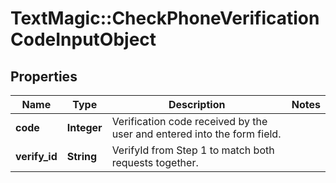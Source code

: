 # TextMagic::CheckPhoneVerificationCodeInputObject

## Properties
Name | Type | Description | Notes
------------ | ------------- | ------------- | -------------
**code** | **Integer** | Verification code received by the user and entered into the form field. | 
**verify_id** | **String** | VerifyId from Step 1 to match both requests together. | 


